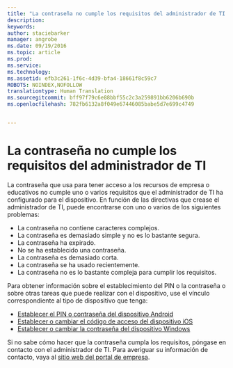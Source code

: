 ```yaml
---
title: "La contraseña no cumple los requisitos del administrador de TI | Microsoft Intune"
description: 
keywords: 
author: staciebarker
manager: angrobe
ms.date: 09/19/2016
ms.topic: article
ms.prod: 
ms.service: 
ms.technology: 
ms.assetid: efb3c261-1f6c-4d39-bfa4-18661f8c59c7
ROBOTS: NOINDEX,NOFOLLOW
translationtype: Human Translation
ms.sourcegitcommit: bff97f79c6e88bbf55c2c3a259891bb6206b690b
ms.openlocfilehash: 782fb6132a8f049e67446085babe5d7e699c4749


---
```


# La contraseña no cumple los requisitos del administrador de TI

La contraseña que usa para tener acceso a los recursos de empresa o educativos no cumple uno o varios requisitos que el administrador de TI ha configurado para el dispositivo. En función de las directivas que crease el administrador de TI, puede encontrarse con uno o varios de los siguientes problemas:

- La contraseña no contiene caracteres complejos.
- La contraseña es demasiado simple y no es lo bastante segura.
- La contraseña ha expirado.
- No se ha establecido una contraseña.
- La contraseña es demasiado corta.
- La contraseña se ha usado recientemente.
- La contraseña no es lo bastante compleja para cumplir los requisitos.

Para obtener información sobre el establecimiento del PIN o la contraseña o sobre otras tareas que puede realizar con el dispositivo, use el vínculo correspondiente al tipo de dispositivo que tenga:

- [Establecer el PIN o contraseña del dispositivo Android](set-your-pin-or-password-android.md)
- [Establecer o cambiar el código de acceso del dispositivo iOS](set-or-change-your-passcode-ios.md)
- [Establecer o cambiar la contraseña del dispositivo Windows](set-or-change-your-password-windows.md)

Si no sabe cómo hacer que la contraseña cumpla los requisitos, póngase en contacto con el administrador de TI. Para averiguar su información de contacto, vaya al [sitio web del portal de empresa](http://portal.manage.microsoft.com).



<!--HONumber=Sep16_HO3-->


